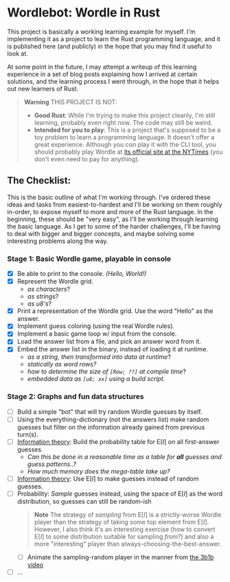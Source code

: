 # Wordlebot: Wordle in Rust

This project is basically a working learning example for myself. I'm implementing it as a project to learn the Rust programming language, and it is published here (and publicly) in the hope that you may find it useful to look at.

At some point in the future, I may attempt a writeup of this learning experience in a set of blog posts explaining how I arrived at certain solutions, and the learning process I went through, in the hope that it helps out new learners of Rust.

> **Warning**
> THIS PROJECT IS NOT:
> - **Good Rust**: While I'm trying to make this project cleanly, I'm still learning, probably even right now. The code may still be weird.
> - **Intended for you to play**: This is a project that's supposed to be a toy problem to learn a programming language. It doesn't offer a great experience. Although you *can* play it with the CLI tool, you should probably play Wordle at [its official site at the NYTimes](https://www.nytimes.com/games/wordle/index.html) (you don't even need to pay for anything).

## The Checklist:

This is the basic outline of what I'm working through. I've ordered these ideas and tasks from easiest-to-hardest and I'll be working on them roughly in-order, to expose myself to more and more of the Rust language. In the beginning, these should be "very easy", as I'll be working through learning the basic language. As I get to some of the harder challenges, I'll be having to deal with bigger and bigger concepts, and maybe solving some interesting problems along the way.

### Stage 1: Basic Wordle game, playable in console

- [x] Be able to print to the console. _(Hello, World!)_
- [x] Represent the Wordle grid.
  - _as characters_?
  - _as strings_?
  - _as u8's_?
- [x] Print a representation of the Wordle grid. Use the word "Hello" as the answer.
- [x] Implement guess coloring (using the real Wordle rules).
- [x] Implement a basic game loop w/ input from the console.
- [x] Load the answer list from a file, and pick an answer word from it.
- [x] Embed the answer list in the binary, instead of loading it at runtime.
  - _as a string, then transformed into data at runtime_?
  - _statically as word rows?_
  - _how to determine the size of `[Row; ??]` at compile time_?
  - _embedded data as `[u8; xx]` using a build script._

### Stage 2: Graphs and fun data structures

- [ ] Build a simple "bot" that will try random Wordle guesses by itself.
- [ ] Using the everything-dictionary (not the answers list) make random guesses but filter on the information already gained from previous turn(s).
- [ ] [Information theory][3b1b]: Build the probability table for E[_I_] on all first-answer guesses.
  - _Can this be done in a reasonable time as a table for **all** guesses and guess patterns..?_
  - _How much memory does the mega-table take up?_
- [ ] [Information theory][3b1b]: Use E[_I_] to make guesses instead of random guesses.
- [ ] Probability: _Sample_ guesses instead, using the space of E[_I_] as the word distribution, so guesses can still be random-ish
    > **Note**
    > The strategy of _sampling_ from E[_I_] is a strictly-worse Wordle player than the strategy of taking some top element from E[_I_].
    > However, I also think it's an interesting exercise (how to convert E[_I_] to some distribution suitable for sampling _from_?) and also a more "interesting" player than always-choosing-the-best-answer.
  - [ ] Animate the sampling-random player in the manner from [the 3b1b video][3b1b]
- [ ] ...

[3b1b]: https://www.3blue1brown.com/lessons/wordle
